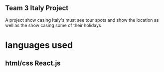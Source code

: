 ## Team 3 Italy Project
A project show casing Italy's must see tour spots and show the location as well as the show casing some of their holidays

# languages used
## html/css React.js
